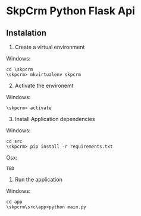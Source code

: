 # SkpCrm Python Flask Api

## Instalation

1. Create a virtual environment  

Windows:
```
cd \skpcrm
\skpcrm> mkvirtualenv skpcrm
```
2. Activate the environemt  

Windows:
```
\skpcrm> activate
```
3. Install Application dependencies  

Windows:
```
cd src
\skpcrm> pip install -r requirements.txt
```
Osx:
```
TBD
```

1. Run the application

Windows:
```
cd app
\skpcrm\src\app>python main.py
```